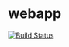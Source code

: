 # webapp
[![Build Status](https://dev.azure.com/azurelearner1022/agileproject/_apis/build/status/webapp?branchName=master)](https://dev.azure.com/azurelearner1022/agileproject/_build/latest?definitionId=1&branchName=master)

